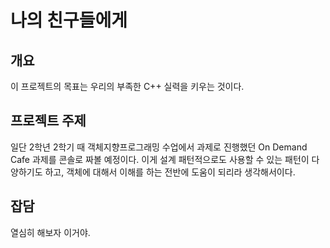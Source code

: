 # 나의 친구들에게

## 개요
이 프로젝트의 목표는 우리의 부족한 C++ 실력을 키우는 것이다.

## 프로젝트 주제
일단 2학년 2학기 때 객체지향프로그래밍 수업에서 과제로 진행했던 On Demand Cafe 과제를 콘솔로 짜볼 예정이다. 이게 설계 패턴적으로도 사용할 수 있는 패턴이 다양하기도 하고, 객체에 대해서 이해를 하는 전반에 도움이 되리라 생각해서이다.

## 잡담
열심히 해보자 이거야.
